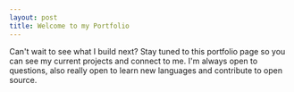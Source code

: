```yaml
---
layout: post
title: Welcome to my Portfolio 
---
```

Can't wait to see what I build next? Stay tuned to this portfolio page so you can see my current projects and connect to me. I'm always open to questions, also really open to learn new languages and contribute to open source.